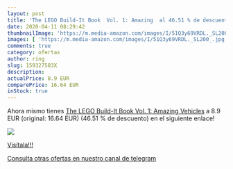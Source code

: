 ```yaml
---
layout: post
title: 'The LEGO Build-It Book  Vol. 1: Amazing  al 46.51 % de descuento'
date: 2020-04-11 08:29:42
thumbnailImage: 'https://m.media-amazon.com/images/I/51Q3y69VRDL._SL200_.jpg'
images: [ 'https://m.media-amazon.com/images/I/51Q3y69VRDL._SL200_.jpg' ]
comments: true
category: ofertas
author: ring
slug: 159327503X
description:
actualPrice: 8.9 EUR
comparePrice: 16.64 EUR
inStock: true
---
```


Ahora mismo tienes [The LEGO Build-It Book  Vol. 1: Amazing Vehicles](https://www.amazon.com/dp/159327503X/?tag=redken08-20) a 8.9 EUR (original: 16.64 EUR) (46.51 %  de descuento) en el siguiente enlace!

[![](https://m.media-amazon.com/images/I/51Q3y69VRDL._SL200_.jpg)](https://www.amazon.com/dp/159327503X/?tag=redken08-20)

[Visítala!!!](https://www.amazon.com/dp/159327503X/?tag=redken08-20)

[Consulta otras ofertas en nuestro canal de telegram](https://t.me/s/ofertas25)
